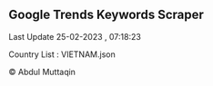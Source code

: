 

## Google Trends Keywords Scraper 
 
Last Update 25-02-2023 , 07:18:23

Country List :
VIETNAM.json



© Abdul Muttaqin 
